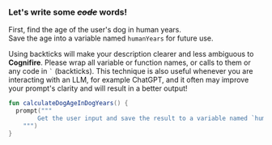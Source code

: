 ### Let's write some ~~_code_~~ words!

First, find the age of the user's dog in human years.
\
Save the age into a variable named `humanYears` for future use.

Using backticks will make your description clearer and less ambiguous to **Cognifire**. 
Please wrap all variable or function names, or calls to them or any code in `` ` `` (backticks).
This technique is also useful whenever you are interacting with an LLM, for example ChatGPT, and it often may improve your prompt's clarity and will result in a better output!

<div class="hint" title="Example of a prompt">

```kotlin
fun calculateDogAgeInDogYears() {
  prompt("""
        Get the user input and save the result to a variable named `humanYears`.
    """)
}
```
</div>